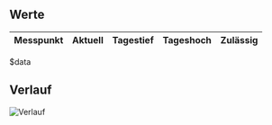 ## Werte
Messpunkt | Aktuell | Tagestief | Tageshoch | Zulässig
--- | --- | --- | --- | ---
$data

## Verlauf
![Verlauf](plot.png)
